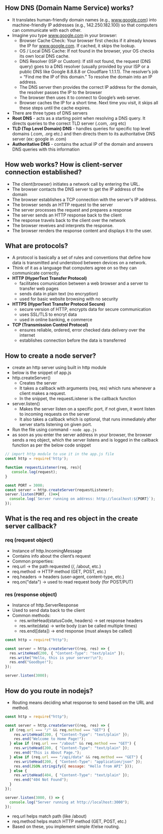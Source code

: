## How DNS (Domain Name Service) works?
- It translates human-friendly domain names (e.g., www.google.com) into machine-friendly IP addresses (e.g., 142.250.182.100) so that computers can communicate with each other.
- Imagine you type www.google.com in your browser:
   - Browser Cache Check: Your browser first checks if it already knows the IP for www.google.com. If cached, it skips the lookup.
   - OS / Local DNS Cache: If not found in the browser, your OS checks its own local DNS cache.
   - DNS Resolver (ISP or Custom): If still not found, the request (DNS query) goes to a DNS resolver (usually provided by your ISP or a public DNS like Google 8.8.8.8 or Cloudflare 1.1.1.1).
     The resolver’s job = “Find me the IP of this domain.” To resolve the domain into an IP address.
   - The DNS server then provides the correct IP address for the domain, the resolver passes the IP to the browser
   - The browser then uses it to connect to Google’s web server.
   - Browser caches the IP for a short time. Next time you visit, it skips all these steps until the cache expires.
- There are three types of DNS servers
- **Root DNS** - acts as a starting point when resolving a DNS query. It directs queries to the correct TLD server (.com, .org etc)
- **TLD (Top Level Domain) DNS** - handles queries for specific top level domains (.com, .org etc.) and then directs them to its authoritative DNS server (ex: google in .com)
- **Authoritative DNS** - contains the actual IP of the domain and answers DNS queries with this information

## How web works? How is client-server connection established?
- The client(browser) initiates a network call by entering the URL.
- The browser contacts the DNS server to get the IP address of the domain
- The browser establishes a TCP connection with the server's IP address.
- The browser sends an HTTP request to the server
- The server processes the request and prepares a response
- The server sends an HTTP response back to the client
- The response travels back to the client over the network
- The browser reveives and interprets the response.
- The browser renders the response content and displays it to the user.

## What are protocols?
- A protocol is basically a set of rules and conventions that define how data is transmitted and understood between devices on a network.
- Think of it as a language that computers agree on so they can communicate correctly.
- **HTTP (HyperText Transfer Protocol)**
   - facilitates comunication between a web browser and a server to transfer web pages
   - sends data in plain text (no encryption)
   - used for basic website browsing with no security
- **HTTPS (HyperText Transfer Protocol Secure)**
   - secure version of HTTP, encrypts data for secure communication
   - uses SSL/TLS to encryt data
   - used in online banking, e commerce
- **TCP (Transmission Control Protocol)**
   - ensures reliable, ordered, error checked data delivery over the internet
   - establishes connection before the data is transferred

## How to create a node server?
- create an http server using built in http module
- below is the snippet of app.js
- http.createServer()
    - Creates the server
    - It takes a callback with arguments (req, res) which runs whenever a client makes a request.
    - In the snippet, the requestListener is the callback function
- server.listen()
    - Makes the server listen on a specific port, if not given, it wont listen to incoming requests on the server
    - It also takes a callback which is optional, that runs immediately after server starts listening on given port.
- Run the file using command - ```node app.js```
- as soon as you enter the server address in your browser, the browser sends a req object, which the server listens and is logged in the callback function as per the below code snippet
``` javascript
// import http module to use it in the app.js file
const http = require('http');

function requestListener(req, res){
   console.log(request);
}

const PORT = 3000;
const server = http.createServer(requestListener);
server.listen(PORT, ()=>{
  console.log(`Server running on address: http://localhost:${PORT}`);
});
```
## What is the req and res object in the create server callback?
### req (request object)
-  Instance of http.IncomingMessage
-  Contains info about the client’s request
-  Common properties:
  - req.url → the path requested (/, /about, etc.)
  - req.method → HTTP method (GET, POST, etc.)
  - req.headers → headers (user-agent, content-type, etc.)
  - req.on("data") → used to read request body (for POST/PUT)
### res (response object)
- Instance of http.ServerResponse
- Used to send data back to the client
- Common methods:
  - res.writeHead(statusCode, headers) → set response headers
  - res.write(data) → write body (can be called multiple times)
  - res.end([data]) → end response (must always be called)
``` javascript
const http = require("http");

const server = http.createServer((req, res) => {
  res.writeHead(200, { "Content-Type": "text/plain" });
  res.write("Hello, this is your server!\n");
  res.end("Goodbye!");
});

server.listen(3000);
```
## How do you route in nodejs?
- Routing means deciding what response to send based on the URL and method.
``` javascript
const http = require("http");

const server = http.createServer((req, res) => {
  if (req.url === "/" && req.method === "GET") {
    res.writeHead(200, { "Content-Type": "text/plain" });
    res.end("Welcome to Home Page!");
  } else if (req.url === "/about" && req.method === "GET") {
    res.writeHead(200, { "Content-Type": "text/plain" });
    res.end("This is About Page.");
  } else if (req.url === "/api/data" && req.method === "GET") {
    res.writeHead(200, { "Content-Type": "application/json" });
    res.end(JSON.stringify({ message: "Hello from API" }));
  } else {
    res.writeHead(404, { "Content-Type": "text/plain" });
    res.end("404 Not Found");
  }
});

server.listen(3000, () => {
  console.log("Server running at http://localhost:3000");
});
```
- req.url helps match path (like /about)
- req.method helps match HTTP method (GET, POST, etc.)
- Based on these, you implement simple if/else routing.

